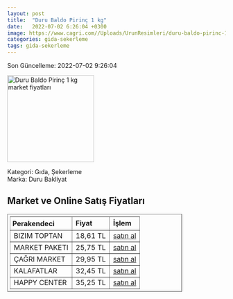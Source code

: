 ```yaml
---
layout: post
title:  "Duru Baldo Pirinç 1 kg"
date:   2022-07-02 6:26:04 +0300
image: https://www.cagri.com//Uploads/UrunResimleri/duru-baldo-pirinc-1-kg-b5f2.jpg
categories: gida-sekerleme
tags: gida-sekerleme
---
```


Son Güncelleme: 2022-07-02 9:26:04

<img src="https://www.cagri.com//Uploads/UrunResimleri/duru-baldo-pirinc-1-kg-b5f2.jpg" width="200" alt="Duru Baldo Pirinç 1 kg market fiyatları" />

Kategori: Gıda, Şekerleme
<br />
Marka: Duru Bakliyat

<h2>Market ve Online Satış Fiyatları</h2>

<table border="1" style="padding: 5px;width:80%;">
  <tr>
    <td style="padding: 5px;"><strong>Perakendeci</strong></td>
    <td><strong>Fiyat</strong></td>
    <td><strong>İşlem</strong></td>
  </tr>
  <tr>
              <td title="Bizim Toptan">BIZIM TOPTAN</td>
              <td>18,61 TL</td>
              <td><a title="Bizim Toptan" target="_blank" href="https://www.bizimtoptan.com.tr/duru-baldo-pirinc-1-kg">satın al</a></td>
            </tr><tr>
              <td title="Market Paketi">MARKET PAKETI</td>
              <td>25,75 TL</td>
              <td><a title="Market Paketi" target="_blank" href="https://www.marketpaketi.com.tr/duru-bakliyat-baldo-pirinc-1-kg-p-549382">satın al</a></td>
            </tr><tr>
              <td title="Çağrı Market">ÇAĞRI MARKET</td>
              <td>29,95 TL</td>
              <td><a title="Çağrı Market" target="_blank" href="https://www.cagri.com/duru-baldo-pirinc-1-kg">satın al</a></td>
            </tr><tr>
              <td title="Kalafatlar">KALAFATLAR</td>
              <td>32,45 TL</td>
              <td><a title="Kalafatlar" target="_blank" href="https://www.kalafatlar.com/urun/duru-baldo-pirinc-1-kg">satın al</a></td>
            </tr><tr>
              <td title="Happy Center">HAPPY CENTER</td>
              <td>35,25 TL</td>
              <td><a title="Happy Center" target="_blank" href="https://www.happycenter.com.tr/Duru_1000_Gr_Bkl_Pirinc_Baldo">satın al</a></td>
            </tr>
</table>
